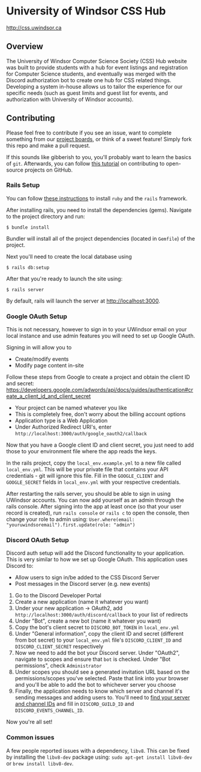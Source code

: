 # University of Windsor CSS Hub

http://css.uwindsor.ca

## Overview

The University of Windsor Computer Science Society (CSS) Hub website was built to provide students with a hub for event listings and registration for Computer Science students, and eventually was merged with the Discord authorization bot to create one hub for CSS related things. Developing a system in-house allows us to tailor the experience for our specific needs (such as guest limits and guest list for events, and authorization with University of Windsor accounts).

## Contributing

Please feel free to contribute if you see an issue, want to complete something from our [project boards](https://github.com/EricPickup/uwindsor-css-hub/projects), or think of a sweet feature! Simply fork this repo and make a pull request.

If this sounds like gibberish to you, you'll probably want to learn the basics of `git`. Afterwards, you can follow [this tutorial](https://akrabat.com/the-beginners-guide-to-contributing-to-a-github-project/) on contributing to open-source projects on GitHub.

### Rails Setup

You can follow [these instructions](https://www.tutorialspoint.com/ruby-on-rails/rails-installation.htm) to install `ruby` and the `rails` framework.

After installing rails, you need to install the dependencies (gems). Navigate to the project directory and run:

`$ bundle install`

Bundler will install all of the project dependencies (located in `Gemfile`) of the project.

Next you'll need to create the local database using

`$ rails db:setup`

After that you're ready to launch the site using:

`$ rails server`

By default, rails will launch the server at [http://localhost:3000](http://localhost:3000).

### Google OAuth Setup

This is not necessary, however to sign in to your UWindsor email on your local instance and use admin features you will need to set up Google OAuth.

Signing in will allow you to
- Create/modify events
- Modify page content in-site

Follow these steps from Google to create a project and obtain the client ID and secret: https://developers.google.com/adwords/api/docs/guides/authentication#create_a_client_id_and_client_secret
- Your project can be named whatever you like
- This is completely free, don't worry about the billing account options
- Application type is a Web Application
- Under Authorized Redirect URI's, enter `http://localhost:3000/auth/google_oauth2/callback`

Now that you have a Google client ID and client secret, you just need to add those to your environment file where the app reads the keys.

In the rails project, copy the `local_env.example.yml` to a new file called `local_env.yml`. This will be your private file that contains your API credentials - git will ignore this file. Fill in the `GOOGLE_CLIENT` and `GOOGLE_SECRET` fields in `local_env.yml` with your respective credentials.

After restarting the rails server, you should be able to sign in using UWindsor accounts. You can now add yourself as an admin through the rails console. After signing into the app at least once (so that your user record is created), run `rails console` or `rails c` to open the console, then change your role to admin using:
`User.where(email: "youruwindsoremail").first.update(role: "admin")`

### Discord OAuth Setup

Discord auth setup will add the Discord functionality to your application. This is very similar to how we set up Google OAuth. This application uses Discord to:
- Allow users to sign in/be added to the CSS Discord Server
- Post messages in the Discord server (e.g. new events)

1. Go to the Discord Developer Portal
2. Create a new application (name it whatever you want)
3. Under your new application -> OAuth2, add `http://localhost:3000/auth/discord/callback` to your list of redirects
4. Under "Bot", create a new bot (name it whatever you want)
5. Copy the bot's client secret to `DISCORD_BOT_TOKEN` in `local_env.yml`
6. Under "General information", copy the client ID and secret (different from bot secret) to your `local_env.yml` file's `DISCORD_CLIENT_ID` and `DISCORD_CLIENT_SECRET` respectively
7. Now we need to add the bot your Discord server. Under "OAuth2", navigate to scopes and ensure that `bot` is checked. Under "Bot permissions", check `Administrator`
8. Under scopes you should see a generated invitation URL based on the permissions/scopes you've selected. Paste that link into your browser and you'll be able to add the bot to whichever server you choose
9. Finally, the application needs to know which server and channel it's sending messages and adding users to. You'll need to [find your server and channel IDs](https://support.discordapp.com/hc/en-us/articles/206346498-Where-can-I-find-my-User-Server-Message-ID-) and fill in `DISCORD_GUILD_ID` and `DISCORD_EVENTS_CHANNEL_ID`.

Now you're all set!


### Common issues

A few people reported issues with a dependency, `libv8`. This can be fixed by installing the `libv8-dev` package using:
`sudo apt-get install libv8-dev` or `brew install libv8-dev`.

